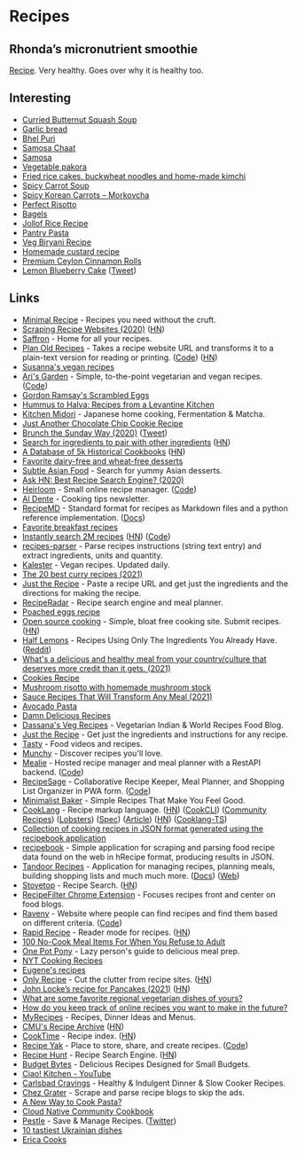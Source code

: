 # Recipes

## Rhonda’s micronutrient smoothie

[Recipe](https://www.foundmyfitness.com/reports/micronutrient-smoothie.pdf). Very healthy. Goes over why it is healthy too.

## Interesting

- [Curried Butternut Squash Soup](https://minimalistbaker.com/curried-butternut-squash-soup/#wprm-recipe-container-35467)
- [Garlic bread](https://www.simplyrecipes.com/recipes/garlic_bread/)
- [Bhel Puri](https://www.vegrecipesofindia.com/bhel-puri-mumbai-bhel-puri/)
- [Samosa Chaat](https://www.cookwithmanali.com/samosa-chaat/)
- [Samosa](https://www.indianhealthyrecipes.com/samosa-recipe-make-samosa/)
- [Vegetable pakora](https://www.indianhealthyrecipes.com/pakora-recipe-vegetable-pakora-pakoda/)
- [Fried rice cakes, buckwheat noodles and home-made kimchi](https://merveilles.town/web/statuses/107050455161556153)
- [Spicy Carrot Soup](https://www.teamten.com/lawrence/recipes/spicy-carrot-soup/)
- [Spicy Korean Carrots – Morkovcha](https://letthebakingbegin.com/spicy-korean-carrots/)
- [Perfect Risotto](https://tasty.co/recipe/mushroom-risotto)
- [Bagels](https://github.com/andrewkern/bagels)
- [Jollof Rice Recipe](https://cooking.nytimes.com/recipes/1018069-jollof-rice)
- [Pantry Pasta](https://www.youtube.com/watch?v=AHgsNybwusc)
- [Veg Biryani Recipe](https://www.indianhealthyrecipes.com/veg-biryani/)
- [Homemade custard recipe](https://www.bbcgoodfood.com/recipes/homemade-custard)
- [Premium Ceylon Cinnamon Rolls](https://www.youtube.com/watch?v=fyvMDqlfNPc)
- [Lemon Blueberry Cake](https://carlsbadcravings.com/lemon-blueberry-cake/) ([Tweet](https://twitter.com/ferrisjabr/status/1528513907232415745))

## Links

- [Minimal Recipe](https://minimalrecipe.com/) - Recipes you need without the cruft.
- [Scraping Recipe Websites (2020)](https://www.benawad.com/scraping-recipe-websites/) ([HN](https://news.ycombinator.com/item?id=23142220))
- [Saffron](https://www.mysaffronapp.com/) - Home for all your recipes.
- [Plan Old Recipes](https://www.plainoldrecipe.com/) - Takes a recipe website URL and transforms it to a plain-text version for reading or printing. ([Code](https://github.com/poundifdef/plainoldrecipe)) ([HN](https://news.ycombinator.com/item?id=23648864))
- [Susanna's vegan recipes](https://www.instagram.com/susannawurz.cooking/)
- [Ari's Garden](https://arisgarden.theiceshelf.com/) - Simple, to-the-point vegetarian and vegan recipes. ([Code](https://github.com/theiceshelf/arisgarden))
- [Gordon Ramsay's Scrambled Eggs](https://www.youtube.com/watch?v=PUP7U5vTMM0)
- [Hummus to Halva: Recipes from a Levantine Kitchen](https://www.goodreads.com/book/show/53757692-hummus-to-halva)
- [Kitchen Midori](https://www.instagram.com/kitchen_midori/) - Japanese home cooking, Fermentation & Matcha.
- [Just Another Chocolate Chip Cookie Recipe](https://www.arvarik.com/just-another-chocolate-chip-cookie-recipe)
- [Brunch the Sunday Way (2020)](https://www.goodreads.com/book/show/53004549-brunch-the-sunday-way) ([Tweet](https://twitter.com/dan_abramov/status/1281010364721881088))
- [Search for ingredients to pair with other ingredients](https://www.kulinarian.com/flavor-pairings/) ([HN](https://news.ycombinator.com/item?id=23997271))
- [A Database of 5k Historical Cookbooks](https://www.atlasobscura.com/articles/how-to-find-historic-cookbooks) ([HN](https://news.ycombinator.com/item?id=24154417))
- [Favorite dairy-free and wheat-free desserts](https://merveilles.town/@lrhodes/104832099711215455)
- [Subtle Asian Food](https://subtleasianfood.com/) - Search for yummy Asian desserts.
- [Ask HN: Best Recipe Search Engine? (2020)](https://news.ycombinator.com/item?id=24630023)
- [Heirloom](https://useheirloom.com/) - Small online recipe manager. ([Code](https://github.com/hrescak/useheirloom))
- [Al Dente](https://aldente.substack.com/) - Cooking tips newsletter.
- [RecipeMD](https://github.com/tstehr/RecipeMD) - Standard format for recipes as Markdown files and a python reference implementation. ([Docs](https://recipemd.org/))
- [Favorite breakfast recipes](https://www.instagram.com/susannawurz.cooking/guide/my-favorite-breakfast-recipes/17908740661558387/)
- [Instantly search 2M recipes](https://recipe-search.typesense.org/) ([HN](https://news.ycombinator.com/item?id=25365397)) ([Code](https://github.com/typesense/showcase-recipe-search))
- [recipes-parser](https://github.com/Charlie85270/recipes-parser) - Parse recipes instructions (string text entry) and extract ingredients, units and quantity.
- [Kalester](https://kalester.com/) - Vegan recipes. Updated daily.
- [The 20 best curry recipes (2021)](https://www.theguardian.com/food/2021/jan/25/the-20-best-curry-recipes)
- [Just the Recipe](https://www.justtherecipe.app/) - Paste a recipe URL and get just the ingredients and the directions for making the recipe.
- [RecipeRadar](https://www.reciperadar.com/) - Recipe search engine and meal planner.
- [Poached eggs recipe](https://www.youtube.com/watch?v=yifZtA3uF-E)
- [Open source cooking](https://opensource.cooking/) - Simple, bloat free cooking site. Submit recipes. ([HN](https://news.ycombinator.com/item?id=26727700))
- [Half Lemons](https://www.halflemons.com/) - Recipes Using Only The Ingredients You Already Have. ([Reddit](https://www.reddit.com/r/apple/comments/n36hlp/i_launched_my_first_app_on_the_app_store_half/))
- [What's a delicious and healthy meal from your country/culture that deserves more credit than it gets. (2021)](https://www.reddit.com/r/nutrition/comments/na150w/whats_a_delicious_and_healthy_meal_from_your/)
- [Cookies Recipe](https://tilman.dev/blog/2021/02/click-here-to-accept-cookies/)
- [Mushroom risotto with homemade mushroom stock](https://www.youtube.com/watch?v=rjQ65Lu1voU)
- [Sauce Recipes That Will Transform Any Meal (2021)](https://www.nytimes.com/2021/07/12/dining/sauce-recipes-condiments-dressings-toppings.html)
- [Avocado Pasta](https://damndelicious.net/2014/06/20/avocado-pasta/)
- [Damn Delicious Recipes](https://damndelicious.net/recipe-index/)
- [Dassana's Veg Recipes](https://www.vegrecipesofindia.com/) - Vegetarian Indian & World Recipes Food Blog.
- [Just the Recipe](https://www.justtherecipe.com/) - Get just the ingredients and instructions for any recipe.
- [Tasty](https://tasty.co/) - Food videos and recipes.
- [Munchy](https://joinmunchy.com/) - Discover recipes you'll love.
- [Mealie](https://hay-kot.github.io/mealie/) - Hosted recipe manager and meal planner with a RestAPI backend. ([Code](https://github.com/hay-kot/mealie))
- [RecipeSage](https://recipesage.com/#/welcome) - Collaborative Recipe Keeper, Meal Planner, and Shopping List Organizer in PWA form. ([Code](https://github.com/julianpoy/RecipeSage))
- [Minimalist Baker](https://minimalistbaker.com/) - Simple Recipes That Make You Feel Good.
- [CookLang](https://cooklang.org/) - Recipe markup language. ([HN](https://news.ycombinator.com/item?id=28997309)) ([CookCLI](https://github.com/cooklang/CookCLI)) ([Community Recipes](https://github.com/cooklang/recipes)) ([Lobsters](https://lobste.rs/s/dihrpr/cooklang_recipe_markup_language)) ([Spec](https://github.com/cooklang/spec)) ([Article](https://briansunter.com/blog/cooklang/)) ([HN](https://news.ycombinator.com/item?id=30582877)) ([Cooklang-TS](https://github.com/cooklang/cooklang-ts))
- [Collection of cooking recipes in JSON format generated using the recipebook application](https://github.com/dpapathanasiou/recipes)
- [recipebook](https://github.com/dpapathanasiou/recipebook) - Simple application for scraping and parsing food recipe data found on the web in hRecipe format, producing results in JSON.
- [Tandoor Recipes](https://github.com/TandoorRecipes/recipes) - Application for managing recipes, planning meals, building shopping lists and much much more. ([Docs](https://docs.tandoor.dev/)) ([Web](https://tandoor.dev/))
- [Stovetop](https://stovetop.app/) - Recipe Search. ([HN](https://news.ycombinator.com/item?id=29161585))
- [RecipeFilter Chrome Extension](https://github.com/sean-public/RecipeFilter) - Focuses recipes front and center on food blogs.
- [Raveny](https://raveny.netlify.app/search) - Website where people can find recipes and find them based on different criteria. ([Code](https://github.com/tigerabrodi/Raveny))
- [Rapid Recipe](https://rapidrecipe.reichel.dev/) - Reader mode for recipes. ([HN](https://news.ycombinator.com/item?id=29379415))
- [100 No-Cook Meal Items For When You Refuse to Adult](https://blackgirllostkeys.com/adhd/100-no-cook-meal-items/)
- [One Pot Pony](https://onepotpony.com/) - Lazy person's guide to delicious meal prep.
- [NYT Cooking Recipes](https://cooking.nytimes.com/)
- [Eugene's recipes](https://eed3si9n.com/recipes/)
- [Only Recipe](https://showcase.onlyrecipe.app/) - Cut the clutter from recipe sites. ([HN](https://news.ycombinator.com/item?id=29795482))
- [John Locke’s recipe for Pancakes (2021)](https://rarecooking.com/2021/12/14/john-lockes-recipe-for-pancakes/) ([HN](https://news.ycombinator.com/item?id=30132612))
- [What are some favorite regional vegetarian dishes of yours?](https://www.reddit.com/r/AskEurope/comments/sjehhq/what_are_some_favourite_regional_vegetarian/)
- [How do you keep track of online recipes you want to make in the future?](https://twitter.com/hels/status/1496122916836200451)
- [MyRecipes](https://www.myrecipes.com/) - Recipes, Dinner Ideas and Menus.
- [CMU's Recipe Archive](https://www.cs.cmu.edu/~mjw/recipes/) ([HN](https://news.ycombinator.com/item?id=30814323))
- [CookTime](https://letscooktime.com/) - Recipe index. ([HN](https://news.ycombinator.com/item?id=31201528))
- [Recipe Yak](https://recipeyak.com/) - Place to store, share, and create recipes. ([Code](https://github.com/recipeyak/recipeyak))
- [Recipe Hunt](https://recipehunt.app/) - Recipe Search Engine. ([HN](https://news.ycombinator.com/item?id=31284873))
- [Budget Bytes](https://www.budgetbytes.com/) - Delicious Recipes Designed for Small Budgets.
- [Ciao! Kitchen - YouTube](https://www.youtube.com/c/CiaoKitchen/videos)
- [Carlsbad Cravings](https://carlsbadcravings.com/) - Healthy & Indulgent Dinner & Slow Cooker Recipes.
- [Chez Grater](https://github.com/dfithian/chez-grater) - Scrape and parse recipe blogs to skip the ads.
- [A New Way to Cook Pasta?](https://www.seriouseats.com/how-to-cook-pasta-salt-water-boiling-tips-the-food-lab)
- [Cloud Native Community Cookbook](https://github.com/cncf/cloud-native-community-cookbook)
- [Pestle](https://apps.apple.com/au/app/pestle-kitchen-recipe-book/id1574776971) - Save & Manage Recipes. ([Twitter](https://twitter.com/pestlechef))
- [10 tastiest Ukrainian dishes](https://ukraineworld.org/articles//ukraine-explained/eat-ukraine-10-tastiest-ukrainian-dishes)
- [Erica Cooks](https://ericaxu.github.io/quantified-chef/)
